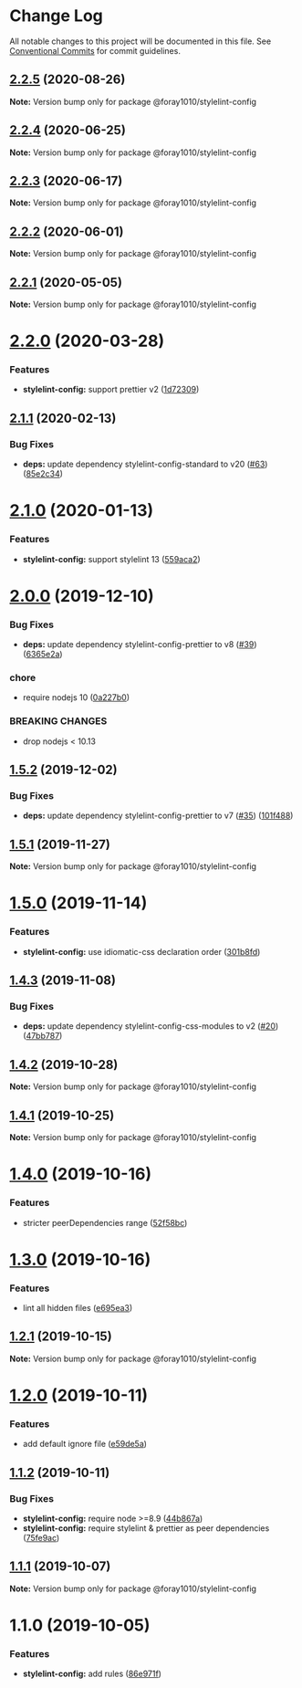 # Change Log

All notable changes to this project will be documented in this file.
See [Conventional Commits](https://conventionalcommits.org) for commit guidelines.

## [2.2.5](https://github.com/foray1010/common-presets/compare/@foray1010/stylelint-config@2.2.4...@foray1010/stylelint-config@2.2.5) (2020-08-26)

**Note:** Version bump only for package @foray1010/stylelint-config





## [2.2.4](https://github.com/foray1010/common-presets/compare/@foray1010/stylelint-config@2.2.3...@foray1010/stylelint-config@2.2.4) (2020-06-25)

**Note:** Version bump only for package @foray1010/stylelint-config

## [2.2.3](https://github.com/foray1010/common-presets/compare/@foray1010/stylelint-config@2.2.2...@foray1010/stylelint-config@2.2.3) (2020-06-17)

**Note:** Version bump only for package @foray1010/stylelint-config

## [2.2.2](https://github.com/foray1010/common-presets/compare/@foray1010/stylelint-config@2.2.1...@foray1010/stylelint-config@2.2.2) (2020-06-01)

**Note:** Version bump only for package @foray1010/stylelint-config

## [2.2.1](https://github.com/foray1010/common-presets/compare/@foray1010/stylelint-config@2.2.0...@foray1010/stylelint-config@2.2.1) (2020-05-05)

**Note:** Version bump only for package @foray1010/stylelint-config

# [2.2.0](https://github.com/foray1010/common-presets/compare/@foray1010/stylelint-config@2.1.1...@foray1010/stylelint-config@2.2.0) (2020-03-28)

### Features

- **stylelint-config:** support prettier v2 ([1d72309](https://github.com/foray1010/common-presets/commit/1d723090d246eea611c7efcf004ff70aa755912a))

## [2.1.1](https://github.com/foray1010/common-presets/compare/@foray1010/stylelint-config@2.1.0...@foray1010/stylelint-config@2.1.1) (2020-02-13)

### Bug Fixes

- **deps:** update dependency stylelint-config-standard to v20 ([#63](https://github.com/foray1010/common-presets/issues/63)) ([85e2c34](https://github.com/foray1010/common-presets/commit/85e2c3471f5db816958c1720b0d713665e13ac84))

# [2.1.0](https://github.com/foray1010/common-presets/compare/@foray1010/stylelint-config@2.0.0...@foray1010/stylelint-config@2.1.0) (2020-01-13)

### Features

- **stylelint-config:** support stylelint 13 ([559aca2](https://github.com/foray1010/common-presets/commit/559aca252e73e72561c6eaefcbe657a453d8400a))

# [2.0.0](https://github.com/foray1010/common-presets/compare/@foray1010/stylelint-config@1.5.2...@foray1010/stylelint-config@2.0.0) (2019-12-10)

### Bug Fixes

- **deps:** update dependency stylelint-config-prettier to v8 ([#39](https://github.com/foray1010/common-presets/issues/39)) ([6365e2a](https://github.com/foray1010/common-presets/commit/6365e2a8332a4dabadb9b27492eff790e36aebad))

### chore

- require nodejs 10 ([0a227b0](https://github.com/foray1010/common-presets/commit/0a227b09864d37082ac0167a13580eef3c32a85c))

### BREAKING CHANGES

- drop nodejs < 10.13

## [1.5.2](https://github.com/foray1010/common-presets/compare/@foray1010/stylelint-config@1.5.1...@foray1010/stylelint-config@1.5.2) (2019-12-02)

### Bug Fixes

- **deps:** update dependency stylelint-config-prettier to v7 ([#35](https://github.com/foray1010/common-presets/issues/35)) ([101f488](https://github.com/foray1010/common-presets/commit/101f4888743fbf1c4f767f8a179ae9900809cfd7))

## [1.5.1](https://github.com/foray1010/common-presets/compare/@foray1010/stylelint-config@1.5.0...@foray1010/stylelint-config@1.5.1) (2019-11-27)

**Note:** Version bump only for package @foray1010/stylelint-config

# [1.5.0](https://github.com/foray1010/common-presets/compare/@foray1010/stylelint-config@1.4.3...@foray1010/stylelint-config@1.5.0) (2019-11-14)

### Features

- **stylelint-config:** use idiomatic-css declaration order ([301b8fd](https://github.com/foray1010/common-presets/commit/301b8fd5610a9acd7a9e8308bac9fea4ef6fe5ed))

## [1.4.3](https://github.com/foray1010/common-presets/compare/@foray1010/stylelint-config@1.4.2...@foray1010/stylelint-config@1.4.3) (2019-11-08)

### Bug Fixes

- **deps:** update dependency stylelint-config-css-modules to v2 ([#20](https://github.com/foray1010/common-presets/issues/20)) ([47bb787](https://github.com/foray1010/common-presets/commit/47bb787d75d962e738d47e559bf7bc8462e45607))

## [1.4.2](https://github.com/foray1010/common-presets/compare/@foray1010/stylelint-config@1.4.1...@foray1010/stylelint-config@1.4.2) (2019-10-28)

**Note:** Version bump only for package @foray1010/stylelint-config

## [1.4.1](https://github.com/foray1010/common-presets/compare/@foray1010/stylelint-config@1.4.0...@foray1010/stylelint-config@1.4.1) (2019-10-25)

**Note:** Version bump only for package @foray1010/stylelint-config

# [1.4.0](https://github.com/foray1010/common-presets/compare/@foray1010/stylelint-config@1.3.0...@foray1010/stylelint-config@1.4.0) (2019-10-16)

### Features

- stricter peerDependencies range ([52f58bc](https://github.com/foray1010/common-presets/commit/52f58bc1e6ad87b544730ef7320be2c052d4d34d))

# [1.3.0](https://github.com/foray1010/common-presets/compare/@foray1010/stylelint-config@1.2.1...@foray1010/stylelint-config@1.3.0) (2019-10-16)

### Features

- lint all hidden files ([e695ea3](https://github.com/foray1010/common-presets/commit/e695ea3c8ba2a5862d0c80cd4b0a19e2bd3f2bfc))

## [1.2.1](https://github.com/foray1010/common-presets/compare/@foray1010/stylelint-config@1.2.0...@foray1010/stylelint-config@1.2.1) (2019-10-15)

**Note:** Version bump only for package @foray1010/stylelint-config

# [1.2.0](https://github.com/foray1010/common-presets/compare/@foray1010/stylelint-config@1.1.2...@foray1010/stylelint-config@1.2.0) (2019-10-11)

### Features

- add default ignore file ([e59de5a](https://github.com/foray1010/common-presets/commit/e59de5a))

## [1.1.2](https://github.com/foray1010/common-presets/compare/@foray1010/stylelint-config@1.1.1...@foray1010/stylelint-config@1.1.2) (2019-10-11)

### Bug Fixes

- **stylelint-config:** require node >=8.9 ([44b867a](https://github.com/foray1010/common-presets/commit/44b867a))
- **stylelint-config:** require stylelint & prettier as peer dependencies ([75fe9ac](https://github.com/foray1010/common-presets/commit/75fe9ac))

## [1.1.1](https://github.com/foray1010/common-presets/compare/@foray1010/stylelint-config@1.1.0...@foray1010/stylelint-config@1.1.1) (2019-10-07)

**Note:** Version bump only for package @foray1010/stylelint-config

# 1.1.0 (2019-10-05)

### Features

- **stylelint-config:** add rules ([86e971f](https://github.com/foray1010/common-presets/commit/86e971f))
